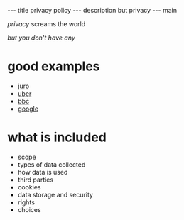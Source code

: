 --- title
privacy policy
--- description
but privacy
--- main


_privacy_ screams the world

_but you don't have any_

# good examples

- [juro](https://juro.com/policy.html)
- [uber](https://privacy.uber.com/policy)
- [bbc](https://www.bbc.co.uk/usingthebbc/privacy/)
- [google](https://policies.google.com/privacy)

# what is included

- scope
- types of data collected
- how data is used
- third parties
- cookies
- data storage and security
- rights
- choices
